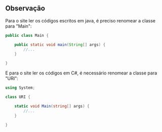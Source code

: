 ## Observação
Para o site ler os códigos escritos em java, é preciso renomear a classe para "Main":

```java
public class Main {

    public static void main(String[] args) {
        //...
    }

}
```

E para o site ler os códigos em C#, é necessário renomear a classe para "URI":
```c#
using System; 

class URI {

    static void Main(string[] args) { 
        //...
    }

}
```
